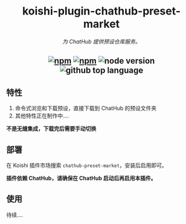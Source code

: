 <div align="center">

# koishi-plugin-chathub-preset-market

_为 ChatHub 提供预设仓库服务。_

## [![npm](https://img.shields.io/npm/v/@dingyi222666/koishi-plugin-chathub-preset-market)](https://www.npmjs.com/package/@dingyi222666/koishi-plugin-chathub-preset-market) [![npm](https://img.shields.io/npm/dm/@dingyi222666/koishi-plugin-chathub-preset-market)](https://www.npmjs.com/package/@dingyi222666/koishi-plugin-chathub-preset-market) ![node version](https://img.shields.io/badge/node-%3E=18-green) ![github top language](https://img.shields.io/github/languages/top/ChatHubLab/chathub-preset-market?logo=github)

</div>

## 特性

1. 命令式浏览和下载预设，直接下载到 ChatHub 的预设文件夹
2. 其他特性正在制作中....

**不是无缝集成，下载完后需要手动切换**

## 部署

在 Koishi 插件市场搜索 `chathub-preset-market`，安装后启用即可。

**插件依赖 ChatHub，请确保在 ChatHub 启动后再启用本插件。**

## 使用

待续....

